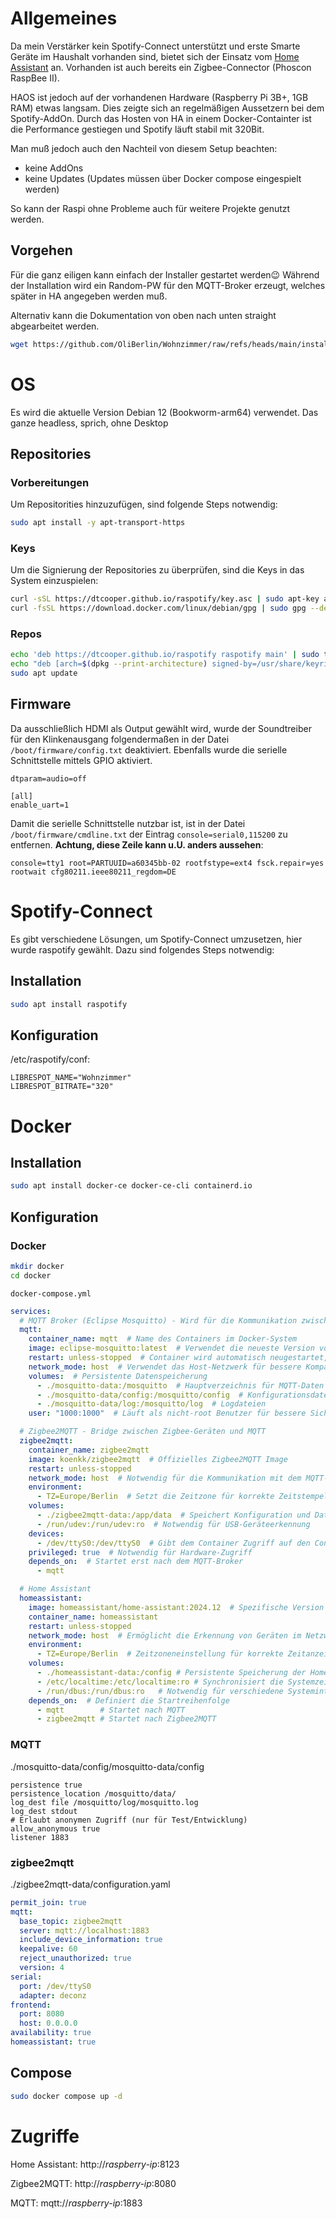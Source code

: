 # Allgemeines
Da mein Verstärker kein Spotify-Connect unterstützt und erste Smarte Geräte im Haushalt vorhanden sind, bietet sich der Einsatz vom [Home Assistant](https://www.home-assistant.io/) an. Vorhanden ist auch bereits ein Zigbee-Connector (Phoscon RaspBee II). 

HAOS ist jedoch auf der vorhandenen Hardware (Raspberry Pi 3B+, 1GB RAM) etwas langsam. Dies zeigte sich an regelmäßigen Aussetzern bei dem Spotify-AddOn. Durch das Hosten von HA in einem Docker-Containter ist die Performance gestiegen und Spotify läuft stabil mit 320Bit.

Man muß jedoch auch den Nachteil von diesem Setup beachten:
- keine AddOns
- keine Updates (Updates müssen über Docker compose eingespielt werden)

So kann der Raspi ohne Probleme auch für weitere Projekte genutzt werden.

## Vorgehen
Für die ganz eiligen kann einfach der Installer gestartet werden😉 Während der Installation wird ein Random-PW für den MQTT-Broker erzeugt, welches später in HA angegeben werden muß.

Alternativ kann die Dokumentation von oben nach unten straight abgearbeitet werden.
```bash
wget https://github.com/OliBerlin/Wohnzimmer/raw/refs/heads/main/install.sh -O - | bash
```

# OS
Es wird die aktuelle Version Debian 12 (Bookworm-arm64) verwendet. Das ganze headless, sprich, ohne Desktop

## Repositories
### Vorbereitungen
Um Repositorities hinzuzufügen, sind folgende Steps notwendig:
```bash
sudo apt install -y apt-transport-https
```
### Keys
Um die Signierung der Repositories zu überprüfen, sind die Keys in das System einzuspielen:
```bash
curl -sSL https://dtcooper.github.io/raspotify/key.asc | sudo apt-key add -v -
curl -fsSL https://download.docker.com/linux/debian/gpg | sudo gpg --dearmor -o /usr/share/keyrings/docker-archive-keyring.gpg
```
### Repos
```bash
echo 'deb https://dtcooper.github.io/raspotify raspotify main' | sudo tee /etc/apt/sources.list.d/raspotify.list
echo "deb [arch=$(dpkg --print-architecture) signed-by=/usr/share/keyrings/docker-archive-keyring.gpg] https://download.docker.com/linux/debian $(lsb_release -cs) stable" | sudo tee /etc/apt/sources.list.d/docker.list > /dev/null
sudo apt update
```
## Firmware
Da ausschließlich HDMI als Output gewählt wird, wurde der Soundtreiber für den Klinkenausgang folgendermaßen in der Datei `/boot/firmware/config.txt` deaktiviert. Ebenfalls wurde die serielle Schnittstelle mittels GPIO aktiviert.
```plaintext
dtparam=audio=off

[all]
enable_uart=1
```
Damit die serielle Schnittstelle nutzbar ist, ist in der Datei `/boot/firmware/cmdline.txt` der Eintrag `console=serial0,115200` zu entfernen. **Achtung, diese Zeile kann u.U. anders aussehen**:
```plaintext
console=tty1 root=PARTUUID=a60345bb-02 rootfstype=ext4 fsck.repair=yes rootwait cfg80211.ieee80211_regdom=DE
```
# Spotify-Connect
Es gibt verschiedene Lösungen, um Spotify-Connect umzusetzen, hier wurde raspotify gewählt. Dazu sind folgendes Steps notwendig:

## Installation
```bash
sudo apt install raspotify
```
## Konfiguration 
/etc/raspotify/conf:
```
LIBRESPOT_NAME="Wohnzimmer"
LIBRESPOT_BITRATE="320"
```
# Docker
## Installation
```bash
sudo apt install docker-ce docker-ce-cli containerd.io
```
## Konfiguration
### Docker
```bash
mkdir docker
cd docker
```
`docker-compose.yml`
```yaml
services:
  # MQTT Broker (Eclipse Mosquitto) - Wird für die Kommunikation zwischen Zigbee2MQTT und Home Assistant verwendet
  mqtt:
    container_name: mqtt  # Name des Containers im Docker-System
    image: eclipse-mosquitto:latest  # Verwendet die neueste Version von Eclipse Mosquitto
    restart: unless-stopped  # Container wird automatisch neugestartet, außer bei manuellem Stopp
    network_mode: host  # Verwendet das Host-Netzwerk für bessere Kompatibilität
    volumes:  # Persistente Datenspeicherung
      - ./mosquitto-data:/mosquitto  # Hauptverzeichnis für MQTT-Daten
      - ./mosquitto-data/config:/mosquitto/config  # Konfigurationsdateien
      - ./mosquitto-data/log:/mosquitto/log  # Logdateien
    user: "1000:1000"  # Läuft als nicht-root Benutzer für bessere Sicherheit

  # Zigbee2MQTT - Bridge zwischen Zigbee-Geräten und MQTT
  zigbee2mqtt:
    container_name: zigbee2mqtt
    image: koenkk/zigbee2mqtt  # Offizielles Zigbee2MQTT Image
    restart: unless-stopped
    network_mode: host  # Notwendig für die Kommunikation mit dem MQTT-Broker
    environment:
      - TZ=Europe/Berlin  # Setzt die Zeitzone für korrekte Zeitstempel
    volumes:
      - ./zigbee2mqtt-data:/app/data  # Speichert Konfiguration und Daten
      - /run/udev:/run/udev:ro  # Notwendig für USB-Geräteerkennung
    devices:
      - /dev/ttyS0:/dev/ttyS0  # Gibt dem Container Zugriff auf den Conbee II Adapter
    privileged: true  # Notwendig für Hardware-Zugriff
    depends_on:  # Startet erst nach dem MQTT-Broker
      - mqtt

  # Home Assistant
  homeassistant:
    image: homeassistant/home-assistant:2024.12  # Spezifische Version für Stabilität
    container_name: homeassistant
    restart: unless-stopped
    network_mode: host  # Ermöglicht die Erkennung von Geräten im Netzwerk
    environment:
      - TZ=Europe/Berlin  # Zeitzoneneinstellung für korrekte Zeitanzeige
    volumes:
      - ./homeassistant-data:/config # Persistente Speicherung der Home Assistant Konfiguration
      - /etc/localtime:/etc/localtime:ro # Synchronisiert die Systemzeit mit dem Host
      - /run/dbus:/run/dbus:ro   # Notwendig für verschiedene Systemintegrationen (Bluetooth, Sound, etc.)
    depends_on:  # Definiert die Startreihenfolge
      - mqtt        # Startet nach MQTT
      - zigbee2mqtt # Startet nach Zigbee2MQTT
```
### MQTT
./mosquitto-data/config/mosquitto-data/config

```plaintext
persistence true
persistence_location /mosquitto/data/
log_dest file /mosquitto/log/mosquitto.log
log_dest stdout
# Erlaubt anonymen Zugriff (nur für Test/Entwicklung)
allow_anonymous true
listener 1883
```
### zigbee2mqtt
./zigbee2mqtt-data/configuration.yaml
```yaml
permit_join: true
mqtt:
  base_topic: zigbee2mqtt
  server: mqtt://localhost:1883
  include_device_information: true
  keepalive: 60
  reject_unauthorized: true
  version: 4
serial:
  port: /dev/ttyS0
  adapter: deconz
frontend:
  port: 8080
  host: 0.0.0.0
availability: true
homeassistant: true
```
## Compose
```bash
sudo docker compose up -d
```
# Zugriffe
Home Assistant: http://*raspberry-ip*:8123

Zigbee2MQTT: http://*raspberry-ip*:8080

MQTT: mqtt://*raspberry-ip*:1883
